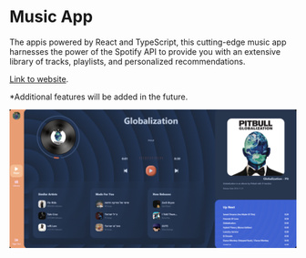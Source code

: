 # Music App

The appis powered by React and TypeScript, this cutting-edge music app harnesses the power of the Spotify API to provide you with an extensive library of tracks, playlists, and personalized recommendations.

[Link to website](https://music-app-a37eb.firebaseapp.com/).

\*Additional features will be added in the future.

![Screenshot](public/images/preview.png)
